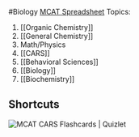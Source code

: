 #Biology 
[MCAT Spreadsheet](https://docs.google.com/spreadsheets/d/19T4tDP-3KtGg3Yg8E6zv2HgtkMI11fh-Uz9E5Fsb8zo/edit#gid=2122241775)
Topics:
1. [[Organic Chemistry]]
2. [[General Chemistry]]
3. Math/Physics
4. [[CARS]]
5. [[Behavioral Sciences]]
6. [[Biology]] 
7. [[Biochemistry]]
## Shortcuts
![MCAT CARS Flashcards | Quizlet](https://o.quizlet.com/WK6xtrnCHswGdo3n52k-Wg.png)